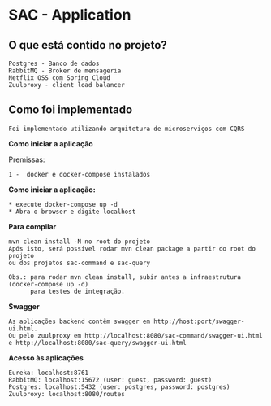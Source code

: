# SAC - Application

## O que está contido no projeto?
    Postgres - Banco de dados
    RabbitMQ - Broker de mensageria
    Netflix OSS com Spring Cloud
    Zuulproxy - client load balancer
  
## Como foi implementado
  
    Foi implementado utilizando arquitetura de microserviços com CQRS 
    

**Como iniciar a aplicação**

Premissas:

    1 -  docker e docker-compose instalados

**Como iniciar a aplicação:**
  
    * execute docker-compose up -d
    * Abra o browser e digite localhost
 
**Para compilar**

    mvn clean install -N no root do projeto
    Após isto, será possível rodar mvn clean package a partir do root do projeto 
    ou dos projetos sac-command e sac-query
    
    Obs.: para rodar mvn clean install, subir antes a infraestrutura (docker-compose up -d) 
          para testes de integração.
          
**Swagger**    
    
    As aplicações backend contêm swagger em http://host:port/swagger-ui.html.
    Ou pelo zuulproxy em http://localhost:8080/sac-command/swagger-ui.html
    e http://localhost:8080/sac-query/swagger-ui.html

**Acesso às aplicações**

    Eureka: localhost:8761
    RabbitMQ: localhost:15672 (user: guest, password: guest)
    Postgres: localhost:5432 (user: postgres, password: postgres)
    Zuulproxy: localhost:8080/routes
